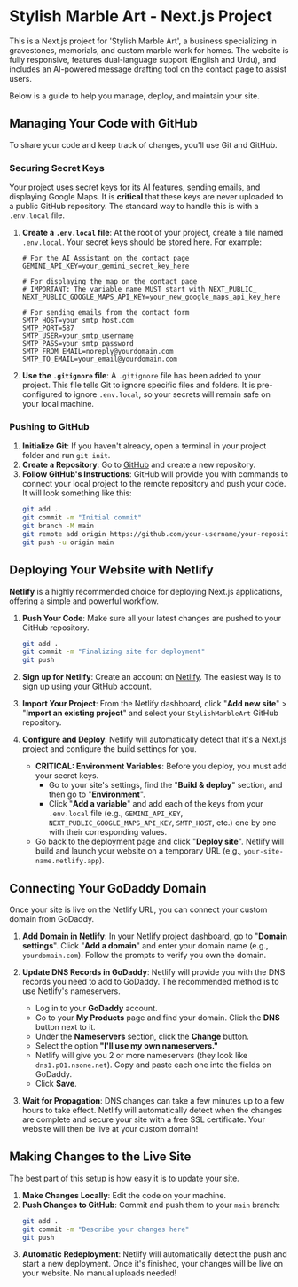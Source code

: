 
# Stylish Marble Art - Next.js Project

This is a Next.js project for 'Stylish Marble Art', a business specializing in gravestones, memorials, and custom marble work for homes. The website is fully responsive, features dual-language support (English and Urdu), and includes an AI-powered message drafting tool on the contact page to assist users.

Below is a guide to help you manage, deploy, and maintain your site.

## Managing Your Code with GitHub

To share your code and keep track of changes, you'll use Git and GitHub.

### Securing Secret Keys

Your project uses secret keys for its AI features, sending emails, and displaying Google Maps. It is **critical** that these keys are never uploaded to a public GitHub repository. The standard way to handle this is with a `.env.local` file.

1.  **Create a `.env.local` file**: At the root of your project, create a file named `.env.local`. Your secret keys should be stored here. For example:
    ```
    # For the AI Assistant on the contact page
    GEMINI_API_KEY=your_gemini_secret_key_here

    # For displaying the map on the contact page
    # IMPORTANT: The variable name MUST start with NEXT_PUBLIC_
    NEXT_PUBLIC_GOOGLE_MAPS_API_KEY=your_new_google_maps_api_key_here

    # For sending emails from the contact form
    SMTP_HOST=your_smtp_host.com
    SMTP_PORT=587
    SMTP_USER=your_smtp_username
    SMTP_PASS=your_smtp_password
    SMTP_FROM_EMAIL=noreply@yourdomain.com
    SMTP_TO_EMAIL=your_email@yourdomain.com
    ```

2.  **Use the `.gitignore` file**: A `.gitignore` file has been added to your project. This file tells Git to ignore specific files and folders. It is pre-configured to ignore `.env.local`, so your secrets will remain safe on your local machine.

### Pushing to GitHub

1.  **Initialize Git**: If you haven't already, open a terminal in your project folder and run `git init`.
2.  **Create a Repository**: Go to [GitHub](https://github.com) and create a new repository.
3.  **Follow GitHub's Instructions**: GitHub will provide you with commands to connect your local project to the remote repository and push your code. It will look something like this:
    ```bash
    git add .
    git commit -m "Initial commit"
    git branch -M main
    git remote add origin https://github.com/your-username/your-repository-name.git
    git push -u origin main
    ```

## Deploying Your Website with Netlify

**Netlify** is a highly recommended choice for deploying Next.js applications, offering a simple and powerful workflow.

1.  **Push Your Code**: Make sure all your latest changes are pushed to your GitHub repository.
    ```bash
    git add .
    git commit -m "Finalizing site for deployment"
    git push
    ```

2.  **Sign up for Netlify**: Create an account on [Netlify](https://www.netlify.com). The easiest way is to sign up using your GitHub account.

3.  **Import Your Project**: From the Netlify dashboard, click "**Add new site**" > "**Import an existing project**" and select your `StylishMarbleArt` GitHub repository.

4.  **Configure and Deploy**: Netlify will automatically detect that it's a Next.js project and configure the build settings for you.
    *   **CRITICAL: Environment Variables**: Before you deploy, you must add your secret keys.
        *   Go to your site's settings, find the "**Build & deploy**" section, and then go to "**Environment**".
        *   Click "**Add a variable**" and add each of the keys from your `.env.local` file (e.g., `GEMINI_API_KEY`, `NEXT_PUBLIC_GOOGLE_MAPS_API_KEY`, `SMTP_HOST`, etc.) one by one with their corresponding values.
    *   Go back to the deployment page and click "**Deploy site**". Netlify will build and launch your website on a temporary URL (e.g., `your-site-name.netlify.app`).

## Connecting Your GoDaddy Domain

Once your site is live on the Netlify URL, you can connect your custom domain from GoDaddy.

1.  **Add Domain in Netlify**: In your Netlify project dashboard, go to "**Domain settings**". Click "**Add a domain**" and enter your domain name (e.g., `yourdomain.com`). Follow the prompts to verify you own the domain.

2.  **Update DNS Records in GoDaddy**: Netlify will provide you with the DNS records you need to add to GoDaddy. The recommended method is to use Netlify's nameservers.
    *   Log in to your **GoDaddy** account.
    *   Go to your **My Products** page and find your domain. Click the **DNS** button next to it.
    *   Under the **Nameservers** section, click the **Change** button.
    *   Select the option **"I'll use my own nameservers."**
    *   Netlify will give you 2 or more nameservers (they look like `dns1.p01.nsone.net`). Copy and paste each one into the fields on GoDaddy.
    *   Click **Save**.

3.  **Wait for Propagation**: DNS changes can take a few minutes up to a few hours to take effect. Netlify will automatically detect when the changes are complete and secure your site with a free SSL certificate. Your website will then be live at your custom domain!

## Making Changes to the Live Site

The best part of this setup is how easy it is to update your site.

1.  **Make Changes Locally**: Edit the code on your machine.
2.  **Push Changes to GitHub**: Commit and push them to your `main` branch:
    ```bash
    git add .
    git commit -m "Describe your changes here"
    git push
    ```
3.  **Automatic Redeployment**: Netlify will automatically detect the push and start a new deployment. Once it's finished, your changes will be live on your website. No manual uploads needed!
